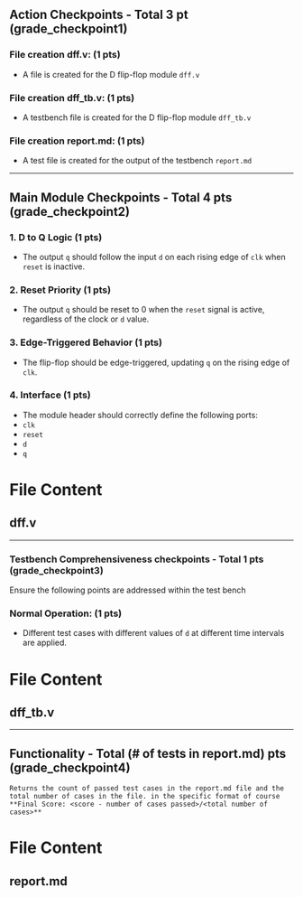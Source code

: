 ## Action Checkpoints - Total 3 pt (grade_checkpoint1)

### File creation dff.v: (1 pts)
   - A file is created for the D flip-flop module `dff.v`

### File creation dff_tb.v: (1 pts)
   - A testbench file is created for the D flip-flop module `dff_tb.v`

### File creation report.md: (1 pts)
   - A test file is created for the output of the testbench `report.md`

---

## Main Module Checkpoints - Total 4 pts (grade_checkpoint2)

### 1. D to Q Logic (1 pts)
   - The output `q` should follow the input `d` on each rising edge of `clk` when `reset` is inactive.

### 2. Reset Priority (1 pts)
   - The output `q` should be reset to 0 when the `reset` signal is active, regardless of the clock or `d` value.

### 3. Edge-Triggered Behavior (1 pts)
   - The flip-flop should be edge-triggered, updating `q` on the rising edge of `clk`.

### 4. Interface (1 pts)
   - The module header should correctly define the following ports:
   - `clk` 
   - `reset`
   - `d`
   - `q`

# File Content

## dff.v

---

### Testbench Comprehensiveness checkpoints - Total 1 pts (grade_checkpoint3)

Ensure the following points are addressed within the test bench 

### Normal Operation: (1 pts)
   - Different test cases with different values of `d` at different time intervals are applied.


# File Content

## dff_tb.v

---

## Functionality - Total (# of tests in report.md) pts (grade_checkpoint4)
    Returns the count of passed test cases in the report.md file and the total number of cases in the file. in the specific format of course **Final Score: <score - number of cases passed>/<total number of cases>**

# File Content

## report.md
